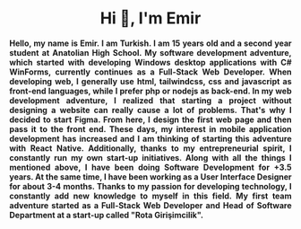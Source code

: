 <h1 align="center">Hi 👋, I'm Emir</h1>

<div align="center">
  <p align="justify">
    <b>
      Hello, my name is Emir. I am Turkish. I am 15 years old and a second year student at Anatolian High School. My software development adventure, which started with developing Windows desktop applications with C# WinForms, currently continues as a Full-Stack Web Developer. When developing web, I generally use html, tailwindcss, css and javascript as front-end languages, while I prefer php or nodejs as back-end. In my web development adventure, I realized that starting a project without designing a website can really cause a lot of problems. That's why I decided to start Figma. From here, I design the first web page and then pass it to the front end. These days, my interest in mobile application development has increased and I am thinking of starting this adventure with React Native. Additionally, thanks to my entrepreneurial spirit, I constantly run my own start-up initiatives. Along with all the things I mentioned above, I have been doing Software Development for +3.5 years. At the same time, I have been working as a User Interface Designer for about 3-4 months. Thanks to my passion for developing technology, I constantly add new knowledge to myself in this field. My first team adventure started as a Full-Stack Web Developer and Head of Software Department at a start-up called "Rota Girişimcilik".
    <b>
  </p>
</div>
